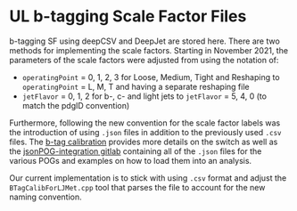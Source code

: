 # UL b-tagging Scale Factor Files
b-tagging SF using deepCSV and DeepJet are stored here. There are two methods for implementing the scale factors. Starting in November 2021, the parameters of the scale factors were adjusted from using the notation of:
* `operatingPoint` = 0, 1, 2, 3 for Loose, Medium, Tight and Reshaping to `operatingPoint` = L, M, T and having a separate reshaping file
* `jetFlavor` = 0, 1, 2 for b-, c- and light jets to `jetFlavor` = 5, 4, 0 (to match the pdgID convention)  

Furthermore, following the new convention for the scale factor labels was the introduction of using `.json` files in addition to the previously used `.csv` files. The [b-tag calibration](https://twiki.cern.ch/twiki/bin/view/CMS/BTagCalibration) provides more details on the switch as well as the [jsonPOG-integration gitlab](https://gitlab.cern.ch/cms-nanoAOD/jsonpog-integration/-/tree/master/) containing all of the `.json` files for the various POGs and examples on how to load them into an analysis.

Our current implementation is to stick with using `.csv` format and adjust the `BTagCalibForLJMet.cpp` tool that parses the file to account for the new naming convention.
